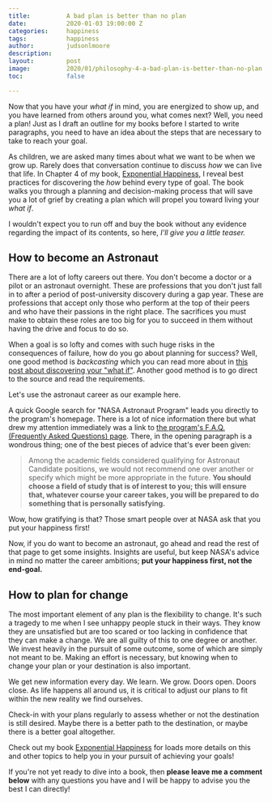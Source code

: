 ```yaml
---
title:			A bad plan is better than no plan
date:			2020-01-03 19:00:00 Z
categories:		happiness
tags:			happiness
author:			judsonlmoore
description:	
layout:			post
image:			2020/01/philosophy-4-a-bad-plan-is-better-than-no-plan.png
toc:			false

---
```


Now that you have your *what if* in mind, you are energized to show up, and you have learned from others around you, what comes next? Well, you need a plan! Just as I draft an outline for my books before I started to write paragraphs, you need to have an idea about the steps that are necessary to take to reach your goal.

As children, we are asked many times about what we want to be when we grow up. Rarely does that conversation continue to discuss *how* we can live that life. In Chapter 4 of my book, [Exponential Happiness](/book/), I reveal best practices for discovering the *how* behind every type of goal. The book walks you through a planning and decision-making process that will save you a lot of grief by creating a plan which will propel you toward living your *what if*.

I wouldn't expect you to run off and buy the book without any evidence regarding the impact of its contents, so here, *I'll give you a little teaser.*

## How to become an Astronaut

There are a lot of lofty careers out there. You don't become a doctor or a pilot or an astronaut overnight. These are professions that you don't just fall in to after a period of post-university discovery during a gap year. These are professions that accept only those who perform at the top of their peers and who have their passions in the right place. The sacrifices you must make to obtain these roles are too big for you to succeed in them without having the drive and focus to do so. 

When a goal is so lofty and comes with such huge risks in the consequences of failure, how do you go about planning for success? Well, one good method is *backcasting* which you can read more about in [this post about discovering your "what if"](/the-first-philosophy-find-your-what-if/). Another good method is to go direct to the source and read the requirements. 

Let's use the astronaut career as our example here.

A quick Google search for "NASA Astronaut Program" leads you directly to the program's homepage. There is a lot of nice information there but what drew my attention immediately was a link to [the program's F.A.Q. (Frequently Asked Questions) page](https://astronauts.nasa.gov/content/faq.htm). There, in the opening paragraph is a wondrous thing; one of the best pieces of advice that's ever been given:

>Among the academic fields considered qualifying for Astronaut Candidate positions, we would not recommend one over another or specify which might be more appropriate in the future. **You should choose a field of study that is of interest to you; this will ensure that, whatever course your career takes, you will be prepared to do something that is personally satisfying.**

Wow, how gratifying is that? Those smart people over at NASA ask that you put your happiness first! 

Now, if you do want to become an astronaut, go ahead and read the rest of that page to get some insights. Insights are useful, but keep NASA's advice in mind no matter the career ambitions; **put your happiness first, not the end-goal.** 

## How to plan for change

The most important element of any plan is the flexibility to change. It's such a tragedy to me when I see unhappy people stuck in their ways. They know they are unsatisfied but are too scared or too lacking in confidence that they can make a change. We are all guilty of this to one degree or another. We invest heavily in the pursuit of some outcome, some of which are simply not meant to be. Making an effort is necessary, but knowing when to change your plan or your destination is also important. 

We get new information every day. We learn. We grow. Doors open. Doors close. As life happens all around us, it is critical to adjust our plans to fit within the new reality we find ourselves.

Check-in with your plans regularly to assess whether or not the destination is still desired. Maybe there is a better path to the destination, or maybe there is a better goal altogether. 

Check out my book [Exponential Happiness](/book/) for loads more details on this and other topics to help you in your pursuit of achieving your goals! 

If you're not yet ready to dive into a book, then **please leave me a comment below** with any questions you have and I will be happy to advise you the best I can directly!